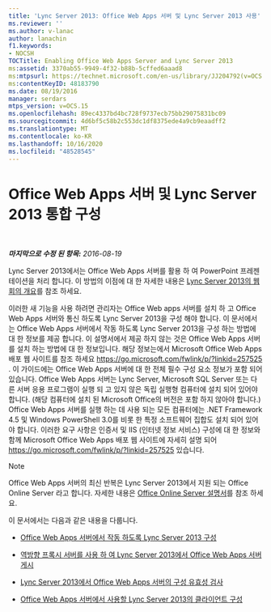 ```yaml
---
title: 'Lync Server 2013: Office Web Apps 서버 및 Lync Server 2013 사용'
ms.reviewer: ''
ms.author: v-lanac
author: lanachin
f1.keywords:
- NOCSH
TOCTitle: Enabling Office Web Apps Server and Lync Server 2013
ms:assetid: 3370ab55-9949-4f32-b88b-5cffed6aaad8
ms:mtpsurl: https://technet.microsoft.com/en-us/library/JJ204792(v=OCS.15)
ms:contentKeyID: 48183790
ms.date: 08/19/2016
manager: serdars
mtps_version: v=OCS.15
ms.openlocfilehash: 89ec4337bd4bc728f9737ecb75bb29075831bc09
ms.sourcegitcommit: 4d6bf5c58b2c553dc1df8375ede4a9cb9eaadff2
ms.translationtype: MT
ms.contentlocale: ko-KR
ms.lasthandoff: 10/16/2020
ms.locfileid: "48528545"
---
```

# <a name="configuring-integration-with-office-web-apps-server-and-lync-server-2013"></a>Office Web Apps 서버 및 Lync Server 2013 통합 구성

<div data-xmlns="http://www.w3.org/1999/xhtml">

<div class="topic" data-xmlns="http://www.w3.org/1999/xhtml" data-msxsl="urn:schemas-microsoft-com:xslt" data-cs="https://msdn.microsoft.com/">

<div data-asp="https://msdn2.microsoft.com/asp">



</div>

<div id="mainSection">

<div id="mainBody">

<span> </span>

_**마지막으로 수정 된 항목:** 2016-08-19_

Lync Server 2013에서는 Office Web Apps 서버를 활용 하 여 PowerPoint 프레젠테이션을 처리 합니다. 이 방법의 이점에 대 한 자세한 내용은 [Lync Server 2013의 웹 회의 개요](lync-server-2013-web-conferencing-overview.md)를 참조 하세요.

이러한 새 기능을 사용 하려면 관리자는 Office Web apps 서버를 설치 하 고 Office Web Apps 서버와 통신 하도록 Lync Server 2013을 구성 해야 합니다. 이 문서에서는 Office Web Apps 서버에서 작동 하도록 Lync Server 2013을 구성 하는 방법에 대 한 정보를 제공 합니다. 이 설명서에서 제공 하지 않는 것은 Office Web Apps 서버를 설치 하는 방법에 대 한 정보입니다. 해당 정보는에서 Microsoft Office Web Apps 배포 웹 사이트를 참조 하세요 <https://go.microsoft.com/fwlink/p/?linkid=257525> . 이 가이드에는 Office Web Apps 서버에 대 한 전체 필수 구성 요소 정보가 포함 되어 있습니다. Office Web Apps 서버는 Lync Server, Microsoft SQL Server 또는 다른 서버 응용 프로그램이 실행 되 고 있지 않은 독립 실행형 컴퓨터에 설치 되어 있어야 합니다. (해당 컴퓨터에 설치 된 Microsoft Office의 버전은 포함 하지 않아야 합니다.) Office Web Apps 서버를 실행 하는 데 사용 되는 모든 컴퓨터에는 .NET Framework 4.5 및 Windows PowerShell 3.0를 비롯 한 특정 소프트웨어 집합도 설치 되어 있어야 합니다. 이러한 요구 사항은 인증서 및 IIS (인터넷 정보 서비스) 구성에 대 한 정보와 함께 Microsoft Office Web Apps 배포 웹 사이트에 자세히 설명 되어 <https://go.microsoft.com/fwlink/p/?linkid=257525> 있습니다.

<div>


> [!NOTE]  
> Office Web Apps 서버의 최신 반복은 Lync Server 2013에서 지원 되는 Office Online Server 라고 합니다. 자세한 내용은 <A href="https://technet.microsoft.com/library/jj219456(v=office.16).aspx">Office Online Server 설명서</A>를 참조 하세요.



</div>

이 문서에서는 다음과 같은 내용을 다룹니다.

  - [Office Web Apps 서버에서 작동 하도록 Lync Server 2013 구성](lync-server-2013-configuring-lync-server-2013-to-work-with-office-web-apps-server.md)

  - [역방향 프록시 서버를 사용 하 여 Lync Server 2013에서 Office Web Apps 서버 게시](lync-server-2013-publishing-office-web-apps-server-using-a-reverse-proxy-server.md)

  - [Lync Server 2013에서 Office Web Apps 서버의 구성 유효성 검사](lync-server-2013-validating-the-configuration-of-office-web-apps-server.md)

  - [Office Web Apps 서버에서 사용할 Lync Server 2013의 클라이언트 구성](lync-server-2013-configuring-clients-for-use-with-office-web-apps-server.md)

</div>

<span> </span>

</div>

</div>

</div>


